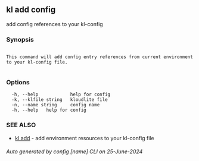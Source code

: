 ## kl add config

add config references to your kl-config

### Synopsis

```

This command will add config entry references from current environment to your kl-config file.
	
```

### Options

```
  -h, --help            help for config
  -k, --klfile string   kloudlite file
  -n, --name string     config name
  -h, --help   help for config
```

### SEE ALSO

* [kl add](kl_add.md)  - add environment resources to your kl-config file

###### Auto generated by config [name] CLI on 25-June-2024
